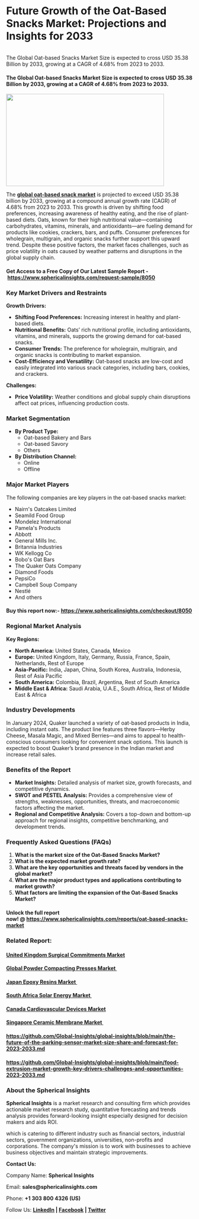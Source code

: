 <div class="wow_read_blog_hdr_img">
<div class="wow_read_blog_hdr_img_innr">
<h1>Future Growth of the Oat-Based Snacks Market: Projections and Insights for 2033</h1>
</div>
<div class="wow_main_float_head_img"><img src="https://www.vevioz.com/upload/photos/2025/02/hIoDDQYowiSLb5HKA3DQ_21_6dddc719e5bdd40fb1d3ce5a883e7325_image.jpg" alt="" /></div>
</div>
<div class="read-blog-container">
<div class="read-blog-desc">
<p class="mb-0">The Global Oat-based Snacks Market Size is expected to cross USD 35.38 Billion by 2033, growing at a CAGR of 4.68% from 2023 to 2033.</p>
</div>
<div class="read-content">
<h4><strong>The Global Oat-based Snacks Market Size is expected to cross USD 35.38 Billion by 2033, growing at a CAGR of 4.68% from 2023 to 2033.</strong></h4>
<p data-start="80" data-end="815"><img src="https://vipon.s3.amazonaws.com/img/618926bf9ab51f7247e64e549b079dc17688737e30473e.png" alt="" width="426" height="249" /></p>
<p data-start="80" data-end="815">The&nbsp;<a href="https://www.sphericalinsights.com/reports/oat-based-snacks-market" target="_blank" rel="noopener"><strong>global oat-based snack market</strong></a>&nbsp;is projected to exceed USD 35.38 billion by 2033, growing at a compound annual growth rate (CAGR) of 4.68% from 2023 to 2033. This growth is driven by shifting food preferences, increasing awareness of healthy eating, and the rise of plant-based diets. Oats, known for their high nutritional value&mdash;containing carbohydrates, vitamins, minerals, and antioxidants&mdash;are fueling demand for products like cookies, crackers, bars, and puffs. Consumer preferences for wholegrain, multigrain, and organic snacks further support this upward trend. Despite these positive factors, the market faces challenges, such as price volatility in oats caused by weather patterns and disruptions in the global supply chain.</p>
<h4><strong>Get Access to a Free Copy of Our Latest Sample Report -&nbsp;<a href="https://www.sphericalinsights.com/request-sample/8050" rel="nofollow">https://www.sphericalinsights.com/request-sample/8050</a></strong></h4>
<h3 data-start="817" data-end="854">Key Market Drivers and Restraints</h3>
<p data-start="856" data-end="875"><strong data-start="856" data-end="875">Growth Drivers:</strong></p>
<ul data-start="876" data-end="1403">
<li data-start="876" data-end="962"><strong data-start="878" data-end="908">Shifting Food Preferences:</strong>&nbsp;Increasing interest in healthy and plant-based diets.</li>
<li data-start="963" data-end="1120"><strong data-start="965" data-end="990">Nutritional Benefits:</strong>&nbsp;Oats&rsquo; rich nutritional profile, including antioxidants, vitamins, and minerals, supports the growing demand for oat-based snacks.</li>
<li data-start="1121" data-end="1242"><strong data-start="1123" data-end="1143">Consumer Trends:</strong>&nbsp;The preference for wholegrain, multigrain, and organic snacks is contributing to market expansion.</li>
<li data-start="1243" data-end="1403"><strong data-start="1245" data-end="1281">Cost-Efficiency and Versatility:</strong>&nbsp;Oat-based snacks are low-cost and easily integrated into various snack categories, including bars, cookies, and crackers.</li>
</ul>
<p data-start="1405" data-end="1420"><strong data-start="1405" data-end="1420">Challenges:</strong></p>
<ul data-start="1421" data-end="1551">
<li data-start="1421" data-end="1548"><strong data-start="1423" data-end="1444">Price Volatility:</strong>&nbsp;Weather conditions and global supply chain disruptions affect oat prices, influencing production costs.</li>
</ul>
<h3 data-start="1552" data-end="1575">Market Segmentation</h3>
<ul data-start="1577" data-end="1718">
<li data-start="1577" data-end="1664"><strong data-start="1579" data-end="1599">By Product Type:</strong>
<ul data-start="1602" data-end="1664">
<li data-start="1602" data-end="1629">Oat-based Bakery and Bars</li>
<li data-start="1632" data-end="1650">Oat-based Savory</li>
<li data-start="1653" data-end="1661">Others</li>
</ul>
</li>
<li data-start="1665" data-end="1718"><strong data-start="1667" data-end="1695">By Distribution Channel:</strong>
<ul data-start="1698" data-end="1718">
<li data-start="1698" data-end="1706">Online</li>
<li data-start="1709" data-end="1718">Offline</li>
</ul>
</li>
</ul>
<h3 data-start="1720" data-end="1744">Major Market Players</h3>
<p data-start="1746" data-end="1817">The following companies are key players in the oat-based snacks market:</p>
<ul data-start="1818" data-end="2095">
<li data-start="1818" data-end="1844">Nairn's Oatcakes Limited</li>
<li data-start="1845" data-end="1865">Seamild Food Group</li>
<li data-start="1866" data-end="1890">Mondelez International</li>
<li data-start="1891" data-end="1910">Pamela's Products</li>
<li data-start="1911" data-end="1919">Abbott</li>
<li data-start="1920" data-end="1940">General Mills Inc.</li>
<li data-start="1941" data-end="1963">Britannia Industries</li>
<li data-start="1964" data-end="1979">WK Kellogg Co</li>
<li data-start="1980" data-end="1997">Bobo's Oat Bars</li>
<li data-start="1998" data-end="2023">The Quaker Oats Company</li>
<li data-start="2024" data-end="2039">Diamond Foods</li>
<li data-start="2040" data-end="2049">PepsiCo</li>
<li data-start="2050" data-end="2073">Campbell Soup Company</li>
<li data-start="2074" data-end="2082">Nestl&eacute;</li>
<li data-start="2083" data-end="2095">And others</li>
</ul>
<h4>Buy this report now:-&nbsp;<a href="https://www.sphericalinsights.com/checkout/8050" rel="nofollow">https://www.sphericalinsights.com/checkout/8050</a></h4>
<h3 data-start="2097" data-end="2125">Regional Market Analysis</h3>
<p data-start="2127" data-end="2143"><strong data-start="2127" data-end="2143">Key Regions:</strong></p>
<ul data-start="2144" data-end="2553">
<li data-start="2144" data-end="2194"><strong data-start="2146" data-end="2164">North America:</strong>&nbsp;United States, Canada, Mexico</li>
<li data-start="2195" data-end="2291"><strong data-start="2197" data-end="2208">Europe:</strong>&nbsp;United Kingdom, Italy, Germany, Russia, France, Spain, Netherlands, Rest of Europe</li>
<li data-start="2292" data-end="2388"><strong data-start="2294" data-end="2311">Asia-Pacific:</strong>&nbsp;India, Japan, China, South Korea, Australia, Indonesia, Rest of Asia Pacific</li>
<li data-start="2389" data-end="2460"><strong data-start="2391" data-end="2409">South America:</strong>&nbsp;Colombia, Brazil, Argentina, Rest of South America</li>
<li data-start="2461" data-end="2553"><strong data-start="2463" data-end="2488">Middle East &amp; Africa:</strong>&nbsp;Saudi Arabia, U.A.E., South Africa, Rest of Middle East &amp; Africa</li>
</ul>
<h3 data-start="2555" data-end="2580">Industry Developments</h3>
<p data-start="2582" data-end="2958">In January 2024, Quaker launched a variety of oat-based products in India, including instant oats. The product line features three flavors&mdash;Herby Cheese, Masala Magic, and Mixed Berries&mdash;and aims to appeal to health-conscious consumers looking for convenient snack options. This launch is expected to boost Quaker&rsquo;s brand presence in the Indian market and increase retail sales.</p>
<h3 data-start="2960" data-end="2986">Benefits of the Report</h3>
<ul data-start="2988" data-end="3406">
<li data-start="2988" data-end="3088"><strong data-start="2990" data-end="3010">Market Insights:</strong>&nbsp;Detailed analysis of market size, growth forecasts, and competitive dynamics.</li>
<li data-start="3089" data-end="3248"><strong data-start="3091" data-end="3120">SWOT and PESTEL Analysis:</strong>&nbsp;Provides a comprehensive view of strengths, weaknesses, opportunities, threats, and macroeconomic factors affecting the market.</li>
<li data-start="3249" data-end="3403"><strong data-start="3251" data-end="3289">Regional and Competitive Analysis:</strong>&nbsp;Covers a top-down and bottom-up approach for regional insights, competitive benchmarking, and development trends.</li>
</ul>
<h3 data-start="3407" data-end="3444">Frequently Asked Questions (FAQs)</h3>
<ol data-start="3446" data-end="3812">
<li data-start="3446" data-end="3508"><strong data-start="3449" data-end="3508">What is the market size of the Oat-Based Snacks Market?</strong></li>
<li data-start="3509" data-end="3556"><strong data-start="3512" data-end="3556">What is the expected market growth rate?</strong></li>
<li data-start="3557" data-end="3645"><strong data-start="3560" data-end="3645">What are the key opportunities and threats faced by vendors in the global market?</strong></li>
<li data-start="3646" data-end="3733"><strong data-start="3649" data-end="3733">What are the major product types and applications contributing to market growth?</strong></li>
<li data-start="3734" data-end="3812"><strong data-start="3737" data-end="3812">What factors are limiting the expansion of the Oat-Based Snacks Market?</strong></li>
</ol>
<h4>Unlock the full report now!&nbsp;@&nbsp;<a href="https://www.sphericalinsights.com/reports/oat-based-snacks-market" rel="nofollow">https://www.sphericalinsights.com/reports/oat-based-snacks-market</a></h4>
<h3>Related Report:</h3>
<h4><strong><a href="https://www.sphericalinsights.com/fr/reports/united-kingdom-surgical-pledges-market" target="_blank" rel="noopener">United Kingdom Surgical Commitments Market</a></strong></h4>
<h4 class="news-post-title"><strong><a href="https://www.sphericalinsights.com/fr/reports/powder-compacting-pressers-market" target="_blank" rel="noopener">Global Powder Compacting Presses Market&nbsp;</a></strong></h4>
<h4 class="news-post-title"><strong><a href="https://www.sphericalinsights.com/fr/reports/japan-epoxy-resins-market" target="_blank" rel="noopener">Japan Epoxy Resins Market&nbsp;</a></strong></h4>
<h4 class="news-post-title"><strong><a href="https://www.sphericalinsights.com/de/reports/south-africa-solar-energy-market" target="_blank" rel="noopener">South Africa Solar Energy Market&nbsp;</a></strong></h4>
<h4 class="news-post-title"><strong><a href="https://www.sphericalinsights.com/de/reports/canada-cardiovascular-devices-market" target="_blank" rel="noopener">Canada Cardiovascular Devices Market</a></strong></h4>
<h4 class="news-post-title"><strong><a href="https://www.sphericalinsights.com/de/reports/singapore-ceramic-membrane-market" target="_blank" rel="noopener">Singapore Ceramic Membrane Market&nbsp;</a></strong></h4>
<h4><strong><a href="https://github.com/Global-Insights/global-insights/blob/main/the-future-of-the-parking-sensor-market-size-share-and-forecast-for-2023-2033.md" target="_blank" rel="noopener">https://github.com/Global-Insights/global-insights/blob/main/the-future-of-the-parking-sensor-market-size-share-and-forecast-for-2023-2033.md</a></strong></h4>
<h4><strong><a href="https://github.com/Global-Insights/global-insights/blob/main/food-extrusion-market-growth-key-drivers-challenges-and-opportunities-2023-2033.md" target="_blank" rel="noopener">https://github.com/Global-Insights/global-insights/blob/main/food-extrusion-market-growth-key-drivers-challenges-and-opportunities-2023-2033.md</a></strong></h4>
<h3><strong>About the Spherical Insights</strong></h3>
<p><strong>Spherical Insights</strong>&nbsp;is a market research and consulting firm which provides actionable market research study, quantitative forecasting and trends analysis provides forward-looking insight especially designed for decision makers and aids ROI.</p>
<p>which is catering to different industry such as financial sectors, industrial sectors, government organizations, universities, non-profits and corporations. The company's mission is to work with businesses to achieve business objectives and maintain strategic improvements.</p>
<p><strong>Contact Us:</strong></p>
<p>Company Name:&nbsp;<strong>Spherical Insights</strong></p>
<p>Email:&nbsp;<strong>sales@sphericalinsights.com</strong></p>
<p>Phone:&nbsp;<strong>+1 303 800 4326 (US)</strong></p>
<p>Follow Us:&nbsp;<strong><a href="https://www.linkedin.com/company/spherical-insight/" rel="nofollow"><u>LinkedIn</u></a>&nbsp;|&nbsp;<a href="https://www.facebook.com/sphericalinsights22" rel="nofollow"><u>Facebook</u></a>&nbsp;|&nbsp;<a href="https://twitter.com/SInsights_US" rel="nofollow"><u>Twitter</u></a></strong></p>
</div>
</div>
